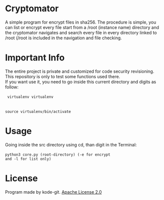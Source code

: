 # Cryptomator
A simple program for encrypt files in sha256. The procedure is simple, you can list or encrypt every file start from a /root (instance name) directory and the cryptomator navigates and search every file in every directory linked to /root (/root is included in the navigation and file checking.
<br>
# Important Info
The entire project is private and customized for code security revisioning. This repository is only to test some functions used there.
<br>
If you want use it, you need to go inside this current directory and digits as follow:<br><br>
<code> virtualenv virtualenv </code><br><br>
<code>source virtualenv/bin/activate</code>
<br>
# Usage
Going inside the src directory using cd, than digit in the Terminal:<br><br>
<code>python3 core.py (root-directory) (-e for encrypt and -l for list only)</code><br>

# License
Program made by kode-git. <a href="https://github.com/kode-git/cryptomator/blob/main/LICENSE"> Apache License 2.0 </a>
